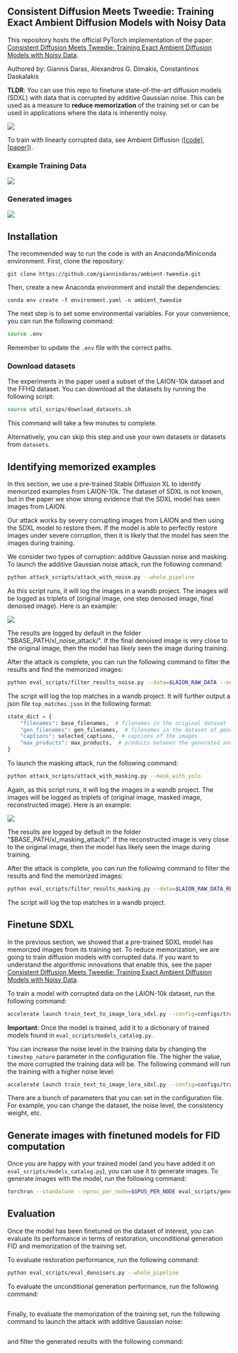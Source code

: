 ## Consistent Diffusion Meets Tweedie: Training Exact Ambient Diffusion Models with Noisy Data

This repository hosts the official PyTorch implementation of the paper: [Consistent Diffusion Meets Tweedie: Training Exact Ambient Diffusion Models with Noisy Data](https://giannisdaras.github.io/publications/consistent_diffusion_meets_tweedie.pdf).


Authored by: Giannis Daras, Alexandros G. Dimakis, Constantinos Daskalakis

**TLDR**: You can use this repo to finetune state-of-the-art diffusion models (SDXL) with data that is corrupted by additive Gaussian noise. This can be used as a measure to **reduce memorization** of the training set or can be used in applications where the data is inherently noisy.

![](figures/memorized_images_inpainting.png)

To train with linearly corrupted data, see Ambient Diffusion ([\[code\]](https://github.com/giannisdaras/ambient-diffusion), [\[paper\]](https://arxiv.org/abs/2305.19256)).


### Example Training Data
![](figures/corrupted_data.png)

### Generated images
![](figures/high_level_with_consistency.png)


## Installation

The recommended way to run the code is with an Anaconda/Miniconda environment.
First, clone the repository: 
```
git clone https://github.com/giannisdaras/ambient-tweedie.git
```

Then, create a new Anaconda environment and install the dependencies:

`conda env create -f environment.yaml -n ambient_tweedie`

The next step is to set some environmental variables. For your convenience, you can run the following command:

```bash
source .env
```

Remember to update the `.env` file with the correct paths.


### Download datasets

The experiments in the paper used a subset of the LAION-10k dataset and the FFHQ dataset. You can download all the datasets by running the following script:

```bash
source util_scrips/download_datasets.sh
```
This command will take a few minutes to complete.

Alternatively, you can skip this step and use your own datasets or datasets from `datasets`.

## Identifying memorized examples

In this section, we use a pre-trained Stable Diffusion XL to identify memorized examples from LAION-10k. The dataset of SDXL is not known, but in the paper we show strong evidence that the SDXL model has seen images from LAION.

Our attack works by severy corrupting images from LAION and then using the SDXL model to restore them. If the model is able to perfectly restore images under severe corruption, then it is likely that the model has seen the images during training.

We consider two types of corruption: additive Gaussian noise and masking. To launch the additive Gaussian noise attack, run the following command:

```bash
python attack_scripts/attack_with_noise.py --whole_pipeline
```

As this script runs, it will log the images in a wandb project. The images will be logged as triplets of (original image, one step denoised image, final denoised image). Here is an example:

![](figures/example_noisy.png)

The results are logged by default in the folder "$BASE_PATH/xl_noise_attack/".
If the final denoised image is very close to the original image, then the model has likely seen the image during training. 

After the attack is complete, you can run the following command to filter the results and find the memorized images:

```bash
python eval_scripts/filter_results_noise.py --data=$LAION_RAW_DATA --normalize=True
```
The script will log the top matches in a wandb project. It will further output a json file `top_matches.json` in the following format:
```python
state_dict = {
    "filenames": base_filenames,  # filenames in the original dataset
    "gen_filenames": gen_filenames,  # filenames in the dataset of generated images
    "captions": selected_captions,  # captions of the images
    "max_products": max_products,  # products between the generated and the original images. 
}
```

To launch the masking attack, run the following command:

```bash
python attack_scripts/attack_with_masking.py --mask_with_yolo
```

Again, as this script runs, it will log the images in a wandb project. The images will be logged as triplets of (original image, masked image, reconstructed image). Here is an example:

![](figures/example_masked.png)

The results are logged by default in the folder "$BASE_PATH/xl_masking_attack/".
If the reconstructed image is very close to the original image, then the model has likely seen the image during training. 

After the attack is complete, you can run the following command to filter the results and find the memorized images:

```bash
python eval_scripts/filter_results_masking.py --data=$LAION_RAW_DATA_RESCALED --normalize=True
```

The script will log the top matches in a wandb project.



## Finetune SDXL

In the previous section, we showed that a pre-trained SDXL model has memorized images from its training set. 
To reduce memorization, we are going to train diffusion models with corrupted data. If you want to understand the algorithmic innovations that enable this, see the paper [Consistent Diffusion Meets Tweedie: Training Exact Ambient Diffusion Models with Noisy Data](https://giannisdaras.github.io/publications/consistent_diffusion_meets_tweedie.pdf).


To train a model with corrupted data on the LAION-10k dataset, run the following command:

```bash
accelerate launch train_text_to_image_lora_sdxl.py --config=configs/train_low_level_laion10k.yaml
```

**Important**: Once the model is trained, add it to a dictionary of trained models found in `eval_scripts/models_catalog.py`.

You can increase the noise level in the training data by changing the `timestep_nature` parameter in the configuration file. The higher the value, the more corrupted the training data will be. The following command will run the training with a higher noise level:

```bash
accelerate launch train_text_to_image_lora_sdxl.py --config=configs/train_high_level_laion10k.yaml
```

There are a bunch of parameters that you can set in the configuration file. For example, you can change the dataset, the noise level, the consistency weight, etc.


## Generate images with finetuned models for FID computation

Once you are happy with your trained model (and you have added it on `eval_scripts/models_catalog.py`), you can use it to generate images. To generate images with the model, run the following command:

```bash
torchrun --standalone --nproc_per_node=$GPUS_PER_NODE eval_scripts/generate.py --model_key=<your_model_key>
```


## Evaluation

Once the model has been finetuned on the dataset of interest, you can evaluate its performance in terms of restoration, unconditional generation FID and memorization of the training set.

To evaluate restoration performance, run the following command:

```bash
python eval_scripts/eval_denoisers.py --whole_pipeline
```


To evaluate the unconditional generation performance, run the following command:

```bash
```

Finally, to evaluate the memorization of the training set, run the following command to launch the attack with additive Gaussian noise:

```bash
```

and filter the generated results with the following command:

```bash
```
